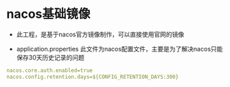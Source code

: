 
# nacos基础镜像

- 此工程，是基于nacos官方镜像制作，可以直接使用官网的镜像

- application.properties
此文件为nacos配置文件，主要是为了解决nacos只能保存30天历史记录的问题

```yaml
nacos.core.auth.enabled=true
nacos.config.retention.days=${CONFIG_RETENTION_DAYS:300}
```
